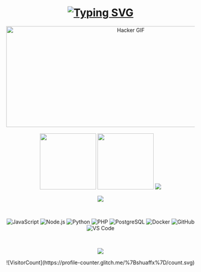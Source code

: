 <h1 align="center">
<a href="https://git.io/typing-svg"><img src="https://readme-typing-svg.herokuapp.com?font=&weight=900&size=40&pause=1000&color=F79F22&center=true&width=700&height=55&lines=%C2%A1Hola%2C+Soy+Shuaffx!;Desarrollador+Full+Stack;Bienvenido+a+mi+perfil." alt="Typing SVG" /></a>
</h1>

<div align="center">
  <!-- GIF Hacker -->
  <img height="270" width="650" src="https://media.giphy.com/media/f3iwJFOVOwuy7K6FFw/giphy.gif" alt="Hacker GIF" />
</div>

<br>
<!-- Stats -->
<div align="center">
  <img src="https://github-readme-stats.vercel.app/api/top-langs/?username=shuaffx&layout=compact&theme=radical" height="150"/>
  <img src="https://streak-stats.demolab.com?user=shuaffx&theme=dark" height="150"/>
  <img src="https://github-profile-summary-cards.vercel.app/api/cards/profile-details?username=shuaffx&theme=codeSTACKr"/>
</div>

<p align="center">
  <img src="github-user-contribution.svg"/>
</p>

<br>

<div align="center">

![JavaScript](https://img.shields.io/badge/javascript-%23F7DF1E.svg?style=for-the-badge&logo=javascript&logoColor=black)
![Node.js](https://img.shields.io/badge/node.js-339933?style=for-the-badge&logo=nodedotjs&logoColor=white)
![Python](https://img.shields.io/badge/python-3670A0?style=for-the-badge&logo=python&logoColor=ffdd54)
![PHP](https://img.shields.io/badge/php-%23777BB4.svg?style=for-the-badge&logo=php&logoColor=white)
![PostgreSQL](https://img.shields.io/badge/postgresql-%23316192.svg?style=for-the-badge&logo=postgresql&logoColor=white)
![Docker](https://img.shields.io/badge/docker-%230db7ed.svg?style=for-the-badge&logo=docker&logoColor=white)
![GitHub](https://img.shields.io/badge/github-%23181717.svg?style=for-the-badge&logo=github&logoColor=white)
![VS Code](https://img.shields.io/badge/vscode-%23007ACC.svg?style=for-the-badge&logo=visual-studio-code&logoColor=white)

</div>

<br>

<p align="center">
  <img src="https://github-profile-trophy.vercel.app/?username=shuaffx&theme=juicyfresh&no-frame=false&no-bg=true&margin-w=1&column=9" />
</p>

<p align="center">
  ![VisitorCount](https://profile-counter.glitch.me/%7Bshuaffx%7D/count.svg)
</p>
